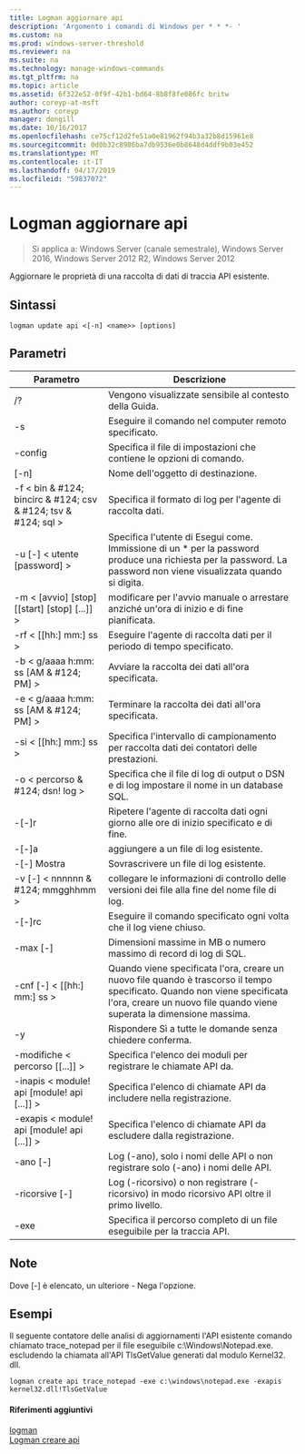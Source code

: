```yaml
---
title: Logman aggiornare api
description: 'Argomento i comandi di Windows per * * *- '
ms.custom: na
ms.prod: windows-server-threshold
ms.reviewer: na
ms.suite: na
ms.technology: manage-windows-commands
ms.tgt_pltfrm: na
ms.topic: article
ms.assetid: 6f322e52-0f9f-42b1-bd64-8b8f8fe086fc britw
author: coreyp-at-msft
ms.author: coreyp
manager: dongill
ms.date: 10/16/2017
ms.openlocfilehash: ce75cf12d2fe51a0e81962f94b3a32b8d15961e8
ms.sourcegitcommit: 0d0b32c8986ba7db9536e0b8648d4ddf9b03e452
ms.translationtype: MT
ms.contentlocale: it-IT
ms.lasthandoff: 04/17/2019
ms.locfileid: "59837072"
---
```

# <a name="logman-update-api"></a>Logman aggiornare api

>Si applica a: Windows Server (canale semestrale), Windows Server 2016, Windows Server 2012 R2, Windows Server 2012

Aggiornare le proprietà di una raccolta di dati di traccia API esistente.  
  
## <a name="syntax"></a>Sintassi  
```  
logman update api <[-n] <name>> [options]  
```  
## <a name="parameters"></a>Parametri  
|Parametro|Descrizione|  
|-------|--------|  
|/?|Vengono visualizzate sensibile al contesto della Guida.|  
|-s <computer name>|Eseguire il comando nel computer remoto specificato.|  
|-config <value>|Specifica il file di impostazioni che contiene le opzioni di comando.|  
|[-n] <name>|Nome dell'oggetto di destinazione.|  
|-f < bin & #124; bincirc & #124; csv & #124; tsv & #124; sql >|Specifica il formato di log per l'agente di raccolta dati.|  
|-u [-] < utente [password] >|Specifica l'utente di Esegui come. Immissione di un * per la password produce una richiesta per la password. La password non viene visualizzata quando si digita.|  
|-m < [avvio] [stop] [[start] [stop] [...]] >|modificare per l'avvio manuale o arrestare anziché un'ora di inizio e di fine pianificata.|  
|-rf < [[hh:] mm:] ss >|Eseguire l'agente di raccolta dati per il periodo di tempo specificato.|  
|-b < g/aaaa h:mm: ss [AM & #124; PM] >|Avviare la raccolta dei dati all'ora specificata.|  
|-e < g/aaaa h:mm: ss [AM & #124; PM] >|Terminare la raccolta dei dati all'ora specificata.|  
|-si < [[hh:] mm:] ss >|Specifica l'intervallo di campionamento per raccolta dati dei contatori delle prestazioni.|  
|-o < percorso & #124; dsn! log >|Specifica che il file di log di output o DSN e di log impostare il nome in un database SQL.|  
|-[-]r|Ripetere l'agente di raccolta dati ogni giorno alle ore di inizio specificato e di fine.|  
|-[-]a|aggiungere a un file di log esistente.|  
|-[-] Mostra|Sovrascrivere un file di log esistente.|  
|-v [-] < nnnnnn & #124; mmgghhmm >|collegare le informazioni di controllo delle versioni dei file alla fine del nome file di log.|  
|-[-]rc <task>|Eseguire il comando specificato ogni volta che il log viene chiuso.|  
|-max [-] <value>|Dimensioni massime in MB o numero massimo di record di log di SQL.|  
|-cnf [-] < [[hh:] mm:] ss >|Quando viene specificata l'ora, creare un nuovo file quando è trascorso il tempo specificato. Quando non viene specificata l'ora, creare un nuovo file quando viene superata la dimensione massima.|  
|-y|Rispondere Sì a tutte le domande senza chiedere conferma.|  
|-modifiche < percorso [[...]] >|Specifica l'elenco dei moduli per registrare le chiamate API da.|  
|-inapis < module! api [module! api [...]] >|Specifica l'elenco di chiamate API da includere nella registrazione.|  
|-exapis < module! api [module! api [...]] >|Specifica l'elenco di chiamate API da escludere dalla registrazione.|  
|-ano [-]|Log (-ano), solo i nomi delle API o non registrare solo (-ano) i nomi delle API.|  
|-ricorsive [-]|Log (-ricorsivo) o non registrare (-ricorsivo) in modo ricorsivo API oltre il primo livello.|  
|-exe <value>|Specifica il percorso completo di un file eseguibile per la traccia API.|  
## <a name="remarks"></a>Note  
Dove [-] è elencato, un ulteriore - Nega l'opzione.  
## <a name="BKMK_examples"></a>Esempi  
Il seguente contatore delle analisi di aggiornamenti l'API esistente comando chiamato trace_notepad per il file eseguibile c:\Windows\Notepad.exe. escludendo la chiamata all'API TlsGetValue generati dal modulo Kernel32. dll.  
```  
logman create api trace_notepad -exe c:\windows\notepad.exe -exapis kernel32.dll!TlsGetValue  
```  
#### <a name="additional-references"></a>Riferimenti aggiuntivi  
[logman](logman.md)  
[Logman creare api](logman-create-api.md)  
